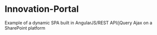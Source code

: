 # Innovation-Portal
Example of a dynamic SPA built in AngularJS/REST API/jQuery Ajax on a SharePoint platform
